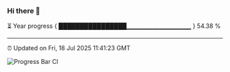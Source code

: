 ### Hi there 👋

⏳ Year progress { ████████████████▁▁▁▁▁▁▁▁▁▁▁▁▁▁ } 54.38 %

---

⏰ Updated on Fri, 18 Jul 2025 11:41:23 GMT

![Progress Bar CI](https://github.com/IshwaranRudhara/GIT-ACTION/workflows/Progress%20Bar%20CI/badge.svg)
